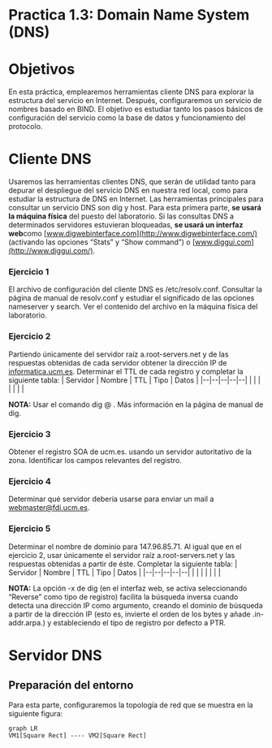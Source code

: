 # Practica 1.3: Domain Name System (DNS)

# Objetivos
En esta práctica, emplearemos herramientas cliente DNS para explorar la estructura del servicio en Internet. Después, configuraremos un servicio de nombres basado en BIND. El objetivo es estudiar tanto los pasos básicos de configuración del servicio como la base de datos y funcionamiento del protocolo.

# Cliente DNS
Usaremos las herramientas clientes DNS, que serán de utilidad tanto para depurar el despliegue del servicio DNS en nuestra red local, como para estudiar la estructura de DNS en Internet. Las herramientas principales para consultar un servicio DNS son dig y host. Para esta primera parte,  **se usará la máquina física**  del puesto del laboratorio. Si las consultas DNS a determinados servidores estuvieran bloqueadas,  **se usará un interfaz web**como  [www.digwebinterface.com](http://www.digwebinterface.com/)  (activando las opciones “Stats” y “Show command”) o  [www.diggui.com](http://www.diggui.com/).

### Ejercicio 1
El archivo de configuración del cliente DNS es /etc/resolv.conf. Consultar la página de manual de resolv.conf y estudiar el significado de las opciones nameserver y search. Ver el contenido del archivo en la máquina física del laboratorio.

### Ejercicio 2 
Partiendo únicamente del servidor raíz a.root-servers.net y de las respuestas obtenidas de cada servidor obtener la dirección IP de  [informatica.ucm.es](http://informatica.ucm.es/). Determinar el TTL de cada registro y completar la siguiente tabla:
| Servidor | Nombre | TTL | Tipo | Datos | 
|--|--|--|--|--|
|  |  |  |  |  |  |

**NOTA:** Usar el comando dig @<servidor> <nombre> <tipo>. Más información en la página de manual de dig.

### Ejercicio 3 
Obtener el registro SOA de ucm.es. usando un servidor autoritativo de la zona. Identificar los campos relevantes del registro.

### Ejercicio 4
Determinar qué servidor debería usarse para enviar un mail a  [webmaster@fdi.ucm.es](mailto:webmaster@fdi.ucm.es).

### Ejercicio 5
Determinar el nombre de dominio para 147.96.85.71. Al igual que en el ejercicio 2, usar únicamente el servidor raíz a.root-servers.net y las respuestas obtenidas a partir de éste. Completar la siguiente tabla:
| Servidor | Nombre | TTL | Tipo | Datos | 
|--|--|--|--|--|
|  |  |  |  |  |  |

**NOTA:** La opción -x de dig (en el interfaz web, se activa seleccionando “Reverse” como tipo de registro) facilita la búsqueda inversa cuando detecta una dirección IP como argumento, creando el dominio de búsqueda a partir de la dirección IP (esto es, invierte el orden de los bytes y añade .in-addr.arpa.) y estableciendo el tipo de registro por defecto a PTR.

# Servidor DNS
## Preparación del entorno
Para esta parte, configuraremos la topología de red que se muestra en la siguiente figura:

```mermaid
graph LR
VM1[Square Rect] ---- VM2[Square Rect]
```
<!--stackedit_data:
eyJoaXN0b3J5IjpbMTM4OTA5NzI1XX0=
-->